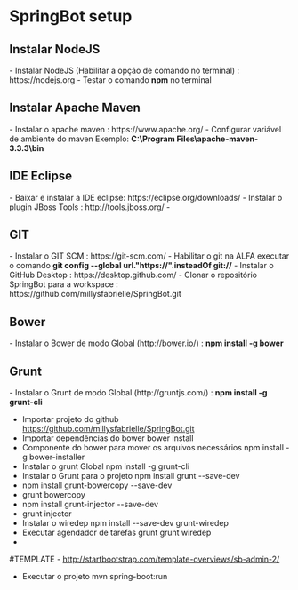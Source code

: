 # SpringBot setup

<h2> Instalar NodeJS</h2>
- Instalar NodeJS (Habilitar a opção de comando no terminal) : https://nodejs.org
- Testar o comando <b>npm</b> no terminal

<h2> Instalar Apache Maven</h2>
- Instalar o apache maven : https://www.apache.org/
- Configurar variável de ambiente do maven Exemplo: <b>C:\Program Files\apache-maven-3.3.3\bin</b>

<h2>IDE Eclipse</h2>
- Baixar e instalar a IDE eclipse: https://eclipse.org/downloads/
- Instalar o plugin JBoss Tools : http://tools.jboss.org/
- 
<h2> GIT </h2>
- Instalar o GIT SCM : https://git-scm.com/
- Habilitar o git na ALFA executar o comando <b>git config --global url."https://".insteadOf git://</b>
- Instalar o GitHub Desktop : https://desktop.github.com/
- Clonar o repositório SpringBot para a workspace : https://github.com/millysfabrielle/SpringBot.git

<h2>Bower</h2>
- Instalar o Bower de modo Global (http://bower.io/) : <b>npm install -g bower</b>

<h2>Grunt</h2>
- Instalar o Grunt de modo Global (http://gruntjs.com/) : <b>npm install -g grunt-cli</b>








- Importar projeto do github https://github.com/millysfabrielle/SpringBot.git
- Importar dependências do bower  bower install
- Componente do bower para mover os arquivos necessários npm install -g bower-installer
- Instalar o grunt Global npm install -g grunt-cli
- Instalar o Grunt para o projeto npm install grunt --save-dev
- npm install grunt-bowercopy --save-dev
- grunt bowercopy
- npm install grunt-injector --save-dev
- grunt injector
- Instalar o wiredep npm install --save-dev grunt-wiredep
- Executar agendador de tarefas grunt grunt wiredep
- 
#TEMPLATE
	- http://startbootstrap.com/template-overviews/sb-admin-2/

- Executar o projeto mvn spring-boot:run
